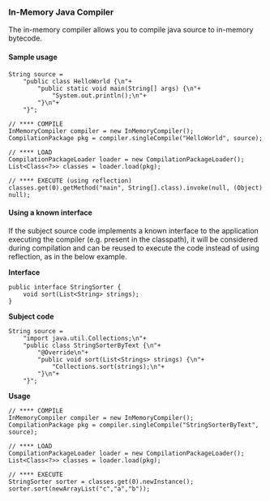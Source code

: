 ### In-Memory Java Compiler
The in-memory compiler allows you to compile java source to in-memory bytecode.

#### Sample usage

    String source =
        "public class HelloWorld {\n"+
            "public static void main(String[] args) {\n"+
                "System.out.println();\n"+
            "}\n"+
        "}";

    // **** COMPILE
    InMemoryCompiler compiler = new InMemoryCompiler();
    CompilationPackage pkg = compiler.singleCompile("HelloWorld", source);

    // **** LOAD
    CompilationPackageLoader loader = new CompilationPackageLoader();
    List<Class<?>> classes = loader.load(pkg);

    // **** EXECUTE (using reflection)
    classes.get(0).getMethod("main", String[].class).invoke(null, (Object) null);

#### Using a known interface

If the subject source code implements a known interface to the application executing the compiler (e.g. present in the classpath), it will be considered during compilation and can be reused to execute the code instead of using reflection, as in the below example.

**Interface**

    public interface StringSorter {
        void sort(List<String> strings);
    }

**Subject code**

    String source =
        "import java.util.Collections;\n"+
        "public class StringSorterByText {\n"+
            "@Override\n"+
            "public void sort(List<Strings> strings) {\n"+
                "Collections.sort(strings);\n"+
            "}\n"+
        "}";

**Usage**

    // **** COMPILE
    InMemoryCompiler compiler = new InMemoryCompiler();
    CompilationPackage pkg = compiler.singleCompile("StringSorterByText", source);

    // **** LOAD
    CompilationPackageLoader loader = new CompilationPackageLoader();
    List<Class<?>> classes = loader.load(pkg);

    // **** EXECUTE
    StringSorter sorter = classes.get(0).newInstance();
    sorter.sort(newArrayList("c","a","b"));
